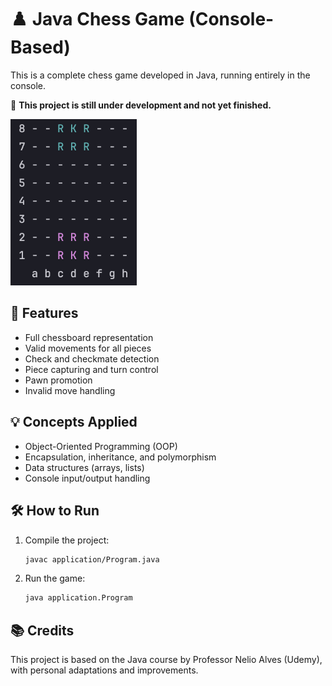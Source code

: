 # ♟️ Java Chess Game (Console-Based)

This is a complete chess game developed in Java, running entirely in the console.

🚧 **This project is still under development and not yet finished.**

<img src="assets/print-chess-game.png" width="40%" alt="Chess Game Demo">

## 🚀 Features

- Full chessboard representation
- Valid movements for all pieces
- Check and checkmate detection
- Piece capturing and turn control
- Pawn promotion
- Invalid move handling

## 💡 Concepts Applied

- Object-Oriented Programming (OOP)
- Encapsulation, inheritance, and polymorphism
- Data structures (arrays, lists)
- Console input/output handling

## 🛠️ How to Run

1. Compile the project:
   ```bash
   javac application/Program.java

2. Run the game:
   ```bash
   java application.Program

## 📚 Credits

This project is based on the Java course by Professor Nelio Alves (Udemy), with personal adaptations and improvements.
